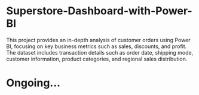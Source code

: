 # Superstore-Dashboard-with-Power-BI
This project provides an in-depth analysis of customer orders using Power BI, focusing on key business metrics such as sales, discounts, and profit. The dataset includes transaction details such as order date, shipping mode, customer information, product categories, and regional sales distribution.

# Ongoing...
